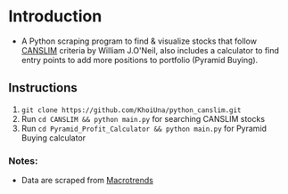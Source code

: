 # Introduction

- A Python scraping program to find & visualize stocks that follow [CANSLIM](https://www.investopedia.com/terms/c/canslim.asp) criteria by William J.O'Neil, also includes a calculator to find entry points to add more positions to portfolio (Pyramid Buying).

## Instructions

1. `git clone https://github.com/KhoiUna/python_canslim.git`
2. Run `cd CANSLIM && python main.py` for searching CANSLIM stocks
3. Run `cd Pyramid_Profit_Calculator && python main.py` for Pyramid Buying calculator

### Notes:

- Data are scraped from [Macrotrends](https://www.macrotrends.net/)
